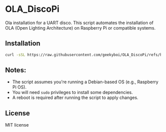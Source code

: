 # OLA_DiscoPi
Ola installation for a UART disco.
This script automates the installation of OLA (Open Lighting Architecture) on Raspberry Pi or compatible systems.

## Installation
```bash
curl -sSL https://raw.githubusercontent.com/geekyboi/OLA_DiscoPi/refs/heads/main/OLA_Install.sh | bash
```

## Notes:
- The script assumes you're running a Debian-based OS (e.g., Raspberry Pi OS).
- You will need `sudo` privileges to install some dependencies.
- A reboot is required after running the script to apply changes.

## License
MIT license

